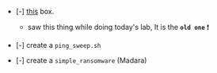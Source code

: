 - [-]  [this]("https://tryhackme.com/r/room/owasptop102021") box.
    
    - saw this thing while doing today's lab, It is the __`old one`__ ❗


- [-]  create a `ping_sweep.sh`

- [-] create a `simple_ransomware` (Madara)

